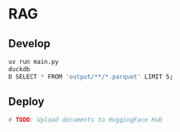 # RAG

## Develop

```sh
uv run main.py
duckdb
D SELECT * FROM 'output/**/*.parquet' LIMIT 5;
```

## Deploy

```sh
# TODO: Upload documents to HuggingFace Hub
```
